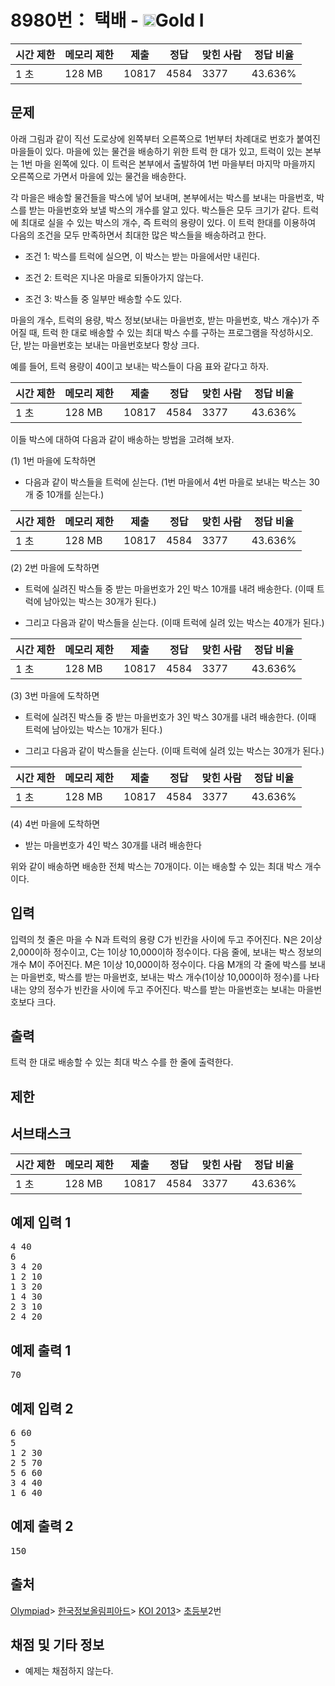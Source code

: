 # 8980번： 택배 - <img src="https://static.solved.ac/tier_small/15.svg" style="height:20px" />Gold I


| 시간 제한 | 메모리 제한 | 제출 | 정답 | 맞힌 사람 | 정답 비율 |
| --- | --- | --- | --- | --- | --- |
| 1 초 | 128 MB | 10817 | 4584 | 3377 | 43.636% |


## 문제


아래 그림과 같이 직선 도로상에 왼쪽부터 오른쪽으로 1번부터 차례대로 번호가 붙여진 마을들이 있다. 마을에 있는 물건을 배송하기 위한 트럭 한 대가 있고, 트럭이 있는 본부는 1번 마을 왼쪽에 있다. 이 트럭은 본부에서 출발하여 1번 마을부터 마지막 마을까지 오른쪽으로 가면서 마을에 있는 물건을 배송한다.


각 마을은 배송할 물건들을 박스에 넣어 보내며, 본부에서는 박스를 보내는 마을번호, 박스를 받는 마을번호와 보낼 박스의 개수를 알고 있다. 박스들은 모두 크기가 같다. 트럭에 최대로 실을 수 있는 박스의 개수, 즉 트럭의 용량이 있다. 이 트럭 한대를 이용하여 다음의 조건을 모두 만족하면서 최대한 많은 박스들을 배송하려고 한다.

- 조건 1: 박스를 트럭에 실으면, 이 박스는 받는 마을에서만 내린다.

- 조건 2: 트럭은 지나온 마을로 되돌아가지 않는다.

- 조건 3: 박스들 중 일부만 배송할 수도 있다.


마을의 개수, 트럭의 용량, 박스 정보(보내는 마을번호, 받는 마을번호, 박스 개수)가 주어질 때, 트럭 한 대로 배송할 수 있는 최대 박스 수를 구하는 프로그램을 작성하시오. 단, 받는 마을번호는 보내는 마을번호보다 항상 크다.

예를 들어, 트럭 용량이 40이고 보내는 박스들이 다음 표와 같다고 하자.

| 시간 제한 | 메모리 제한 | 제출 | 정답 | 맞힌 사람 | 정답 비율 |
| --- | --- | --- | --- | --- | --- |
| 1 초 | 128 MB | 10817 | 4584 | 3377 | 43.636% |
이들 박스에 대하여 다음과 같이 배송하는 방법을 고려해 보자.

(1) 1번 마을에 도착하면

- 다음과 같이 박스들을 트럭에 싣는다. (1번 마을에서 4번 마을로 보내는 박스는 30개 중 10개를 싣는다.)


| 시간 제한 | 메모리 제한 | 제출 | 정답 | 맞힌 사람 | 정답 비율 |
| --- | --- | --- | --- | --- | --- |
| 1 초 | 128 MB | 10817 | 4584 | 3377 | 43.636% |
(2) 2번 마을에 도착하면

- 트럭에 실려진 박스들 중 받는 마을번호가 2인 박스 10개를 내려 배송한다. (이때 트럭에 남아있는 박스는 30개가 된다.)

- 그리고 다음과 같이 박스들을 싣는다. (이때 트럭에 실려 있는 박스는 40개가 된다.)


| 시간 제한 | 메모리 제한 | 제출 | 정답 | 맞힌 사람 | 정답 비율 |
| --- | --- | --- | --- | --- | --- |
| 1 초 | 128 MB | 10817 | 4584 | 3377 | 43.636% |
(3) 3번 마을에 도착하면

- 트럭에 실려진 박스들 중 받는 마을번호가 3인 박스 30개를 내려 배송한다. (이때 트럭에 남아있는 박스는 10개가 된다.)

- 그리고 다음과 같이 박스들을 싣는다. (이때 트럭에 실려 있는 박스는 30개가 된다.)


| 시간 제한 | 메모리 제한 | 제출 | 정답 | 맞힌 사람 | 정답 비율 |
| --- | --- | --- | --- | --- | --- |
| 1 초 | 128 MB | 10817 | 4584 | 3377 | 43.636% |
(4) 4번 마을에 도착하면

- 받는 마을번호가 4인 박스 30개를 내려 배송한다


위와 같이 배송하면 배송한 전체 박스는 70개이다. 이는 배송할 수 있는 최대 박스 개수이다.




## 입력


입력의 첫 줄은 마을 수 N과 트럭의 용량 C가 빈칸을 사이에 두고 주어진다. N은 2이상 2,000이하 정수이고, C는 1이상 10,000이하 정수이다. 다음 줄에, 보내는 박스 정보의 개수 M이 주어진다. M은 1이상 10,000이하 정수이다. 다음 M개의 각 줄에 박스를 보내는 마을번호, 박스를 받는 마을번호, 보내는 박스 개수(1이상 10,000이하 정수)를 나타내는 양의 정수가 빈칸을 사이에 두고 주어진다. 박스를 받는 마을번호는 보내는 마을번호보다 크다.




## 출력


트럭 한 대로 배송할 수 있는 최대 박스 수를 한 줄에 출력한다.




## 제한




## 서브태스크


| 시간 제한 | 메모리 제한 | 제출 | 정답 | 맞힌 사람 | 정답 비율 |
| --- | --- | --- | --- | --- | --- |
| 1 초 | 128 MB | 10817 | 4584 | 3377 | 43.636% |




## 예제 입력 1


<pre>4 40
6
3 4 20
1 2 10
1 3 20
1 4 30
2 3 10
2 4 20
</pre>


## 예제 출력 1


<pre>70
</pre>




## 예제 입력 2


<pre>6 60
5
1 2 30
2 5 70
5 6 60
3 4 40
1 6 40
</pre>


## 예제 출력 2


<pre>150
</pre>






## 출처


[Olympiad](/category/2)> [한국정보올림피아드](/category/55)> [KOI 2013](/category/254)> [초등부](/category/detail/1075)2번


## 채점 및 기타 정보


- 예제는 채점하지 않는다.





